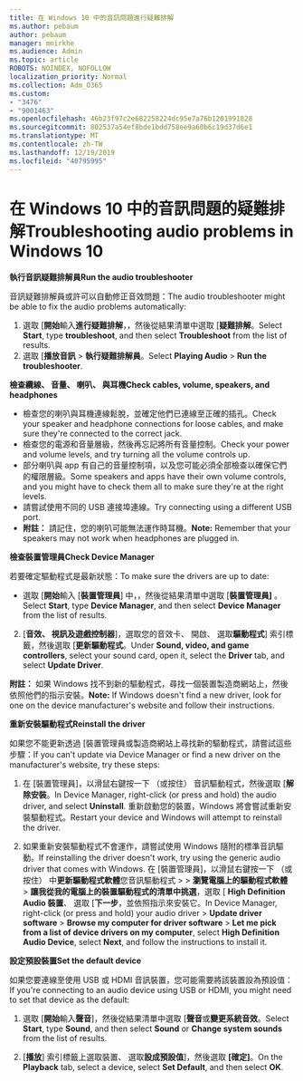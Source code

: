 ```yaml
---
title: 在 Windows 10 中的音訊問題進行疑難排解
ms.author: pebaum
author: pebaum
manager: mnirkhe
ms.audience: Admin
ms.topic: article
ROBOTS: NOINDEX, NOFOLLOW
localization_priority: Normal
ms.collection: Adm_O365
ms.custom:
- "3476"
- "9001463"
ms.openlocfilehash: 46b23f97c2e682258224dc95e7a76b1201991828
ms.sourcegitcommit: 802537a54ef8bde1bdd758ee9a60b6c19d37d6e1
ms.translationtype: MT
ms.contentlocale: zh-TW
ms.lasthandoff: 12/19/2019
ms.locfileid: "40795995"
---
```

# <a name="troubleshooting-audio-problems-in-windows-10"></a><span data-ttu-id="cb7b9-102">在 Windows 10 中的音訊問題的疑難排解</span><span class="sxs-lookup"><span data-stu-id="cb7b9-102">Troubleshooting audio problems in Windows 10</span></span>

<span data-ttu-id="cb7b9-103">**執行音訊疑難排解員**</span><span class="sxs-lookup"><span data-stu-id="cb7b9-103">**Run the audio troubleshooter**</span></span>

<span data-ttu-id="cb7b9-104">音訊疑難排解員或許可以自動修正音效問題：</span><span class="sxs-lookup"><span data-stu-id="cb7b9-104">The audio troubleshooter might be able to fix the audio problems automatically:</span></span> 

1. <span data-ttu-id="cb7b9-105">選取 [**開始**輸入**進行疑難排解**，，然後從結果清單中選取 [**疑難排解**。</span><span class="sxs-lookup"><span data-stu-id="cb7b9-105">Select **Start**, type **troubleshoot**, and then select **Troubleshoot** from the list of results.</span></span> 
2. <span data-ttu-id="cb7b9-106">選取 [**播放音訊** > **執行疑難排解員**。</span><span class="sxs-lookup"><span data-stu-id="cb7b9-106">Select **Playing Audio** > **Run the troubleshooter**.</span></span>

<span data-ttu-id="cb7b9-107">**檢查纜線、 音量、 喇叭、 與耳機**</span><span class="sxs-lookup"><span data-stu-id="cb7b9-107">**Check cables, volume, speakers, and headphones**</span></span>

- <span data-ttu-id="cb7b9-108">檢查您的喇叭與耳機連線鬆脫，並確定他們已連線至正確的插孔。</span><span class="sxs-lookup"><span data-stu-id="cb7b9-108">Check your speaker and headphone connections for loose cables, and make sure they're connected to the correct jack.</span></span>
- <span data-ttu-id="cb7b9-109">檢查您的電源和音量層級，然後再忘記將所有音量控制。</span><span class="sxs-lookup"><span data-stu-id="cb7b9-109">Check your power and volume levels, and try turning all the volume controls up.</span></span>
- <span data-ttu-id="cb7b9-110">部分喇叭與 app 有自己的音量控制項，以及您可能必須全部檢查以確保它們的權限層級。</span><span class="sxs-lookup"><span data-stu-id="cb7b9-110">Some speakers and apps have their own volume controls, and you might have to check them all to make sure they're at the right levels.</span></span>
- <span data-ttu-id="cb7b9-111">請嘗試使用不同的 USB 連接埠連線。</span><span class="sxs-lookup"><span data-stu-id="cb7b9-111">Try connecting using a different USB port.</span></span>
- <span data-ttu-id="cb7b9-112">**附註：** 請記住，您的喇叭可能無法運作時耳機。</span><span class="sxs-lookup"><span data-stu-id="cb7b9-112">**Note:** Remember that your speakers may not work when headphones are plugged in.</span></span>

<span data-ttu-id="cb7b9-113">**檢查裝置管理員**</span><span class="sxs-lookup"><span data-stu-id="cb7b9-113">**Check Device Manager**</span></span>

<span data-ttu-id="cb7b9-114">若要確定驅動程式是最新狀態：</span><span class="sxs-lookup"><span data-stu-id="cb7b9-114">To make sure the drivers are up to date:</span></span>

- <span data-ttu-id="cb7b9-115">選取 [**開始**輸入 [**裝置管理員**] 中，，然後從結果清單中選取 [**裝置管理員]** 。</span><span class="sxs-lookup"><span data-stu-id="cb7b9-115">Select **Start**, type **Device Manager**, and then select **Device Manager** from the list of results.</span></span>

2. <span data-ttu-id="cb7b9-116">[**音效、 視訊及遊戲控制器**]，選取您的音效卡、 開啟、 選取**驅動程式**] 索引標籤，然後選取 [**更新驅動程式**。</span><span class="sxs-lookup"><span data-stu-id="cb7b9-116">Under **Sound, video, and game controllers**, select your sound card, open it, select the **Driver** tab, and select **Update Driver**.</span></span> 

<span data-ttu-id="cb7b9-117">**附註：** 如果 Windows 找不到新的驅動程式，尋找一個裝置製造商網站上，然後依照他們的指示安裝。</span><span class="sxs-lookup"><span data-stu-id="cb7b9-117">**Note:** If Windows doesn't find a new driver, look for one on the device manufacturer's website and follow their instructions.</span></span>

<span data-ttu-id="cb7b9-118">**重新安裝驅動程式**</span><span class="sxs-lookup"><span data-stu-id="cb7b9-118">**Reinstall the driver**</span></span>

<span data-ttu-id="cb7b9-119">如果您不能更新透過 [裝置管理員或製造商網站上尋找新的驅動程式，請嘗試這些步驟：</span><span class="sxs-lookup"><span data-stu-id="cb7b9-119">If you can't update via Device Manager or find a new driver on the manufacturer's website, try these steps:</span></span> 

1. <span data-ttu-id="cb7b9-120">在 [裝置管理員]，以滑鼠右鍵按一下 （或按住） 音訊驅動程式，然後選取 [**解除安裝**。</span><span class="sxs-lookup"><span data-stu-id="cb7b9-120">In Device Manager, right-click (or press and hold) the audio driver, and select **Uninstall**.</span></span> <span data-ttu-id="cb7b9-121">重新啟動您的裝置，Windows 將會嘗試重新安裝驅動程式。</span><span class="sxs-lookup"><span data-stu-id="cb7b9-121">Restart your device and Windows will attempt to reinstall the driver.</span></span>

2. <span data-ttu-id="cb7b9-122">如果重新安裝驅動程式不會運作，請嘗試使用 Windows 隨附的標準音訊驅動。</span><span class="sxs-lookup"><span data-stu-id="cb7b9-122">If reinstalling the driver doesn't work, try using the generic audio driver that comes with Windows.</span></span> <span data-ttu-id="cb7b9-123">在 [裝置管理員]，以滑鼠右鍵按一下 （或按住） 中**更新驅動程式軟體**您音訊驅動程式 > > **瀏覽電腦上的驅動程式軟體** > **讓我從我的電腦上的裝置驅動程式的清單中挑選**，選取 [ **High Definition Audio 裝置**、 選取 [**下一步**，並依照指示來安裝它。</span><span class="sxs-lookup"><span data-stu-id="cb7b9-123">In Device Manager, right-click (or press and hold) your audio driver > **Update driver software** > **Browse my computer for driver software** > **Let me pick from a list of device drivers on my computer**, select **High Definition Audio Device**, select **Next**, and follow the instructions to install it.</span></span>

<span data-ttu-id="cb7b9-124">**設定預設裝置**</span><span class="sxs-lookup"><span data-stu-id="cb7b9-124">**Set the default device**</span></span>

<span data-ttu-id="cb7b9-125">如果您要連線至使用 USB 或 HDMI 音訊裝置，您可能需要將該裝置設為預設值：</span><span class="sxs-lookup"><span data-stu-id="cb7b9-125">If you're connecting to an audio device using USB or HDMI, you might need to set that device as the default:</span></span> 

1. <span data-ttu-id="cb7b9-126">選取 [**開始**輸入**聲音**]，然後從結果清單中選取 [**聲音**或**變更系統音效**。</span><span class="sxs-lookup"><span data-stu-id="cb7b9-126">Select **Start**, type **Sound**, and then select **Sound** or **Change system sounds** from the list of results.</span></span>

2. <span data-ttu-id="cb7b9-127">[**播放**] 索引標籤上選取裝置、 選取**設成預設值**]，然後選取 **[確定]**。</span><span class="sxs-lookup"><span data-stu-id="cb7b9-127">On the **Playback** tab, select a device, select **Set Default**, and then select **OK**.</span></span>

